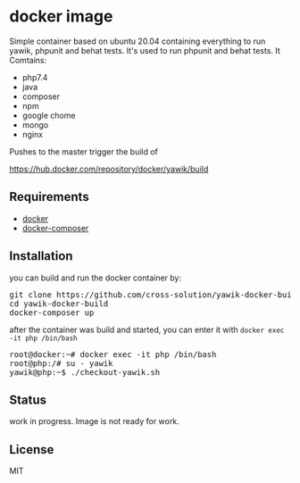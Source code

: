 docker image
============

Simple container based on ubuntu 20.04 containing everything to run yawik,
phpunit and behat tests. It's used to run phpunit and behat tests. It Comtains:

- php7.4
- java
- composer
- npm
- google chome
- mongo
- nginx

Pushes to the master trigger the build of

https://hub.docker.com/repository/docker/yawik/build

Requirements
------------

- [docker](https://docs.docker.com/get-docker/)
- [docker-composer](https://docs.docker.com/compose/)

Installation
------------

you can build and run the docker container by:

<pre>
git clone https://github.com/cross-solution/yawik-docker-builf
cd yawik-docker-build
docker-composer up
</pre>

after the container was build and started, you can enter it with `docker exec -it php
/bin/bash`

<pre>
root@docker:~# docker exec -it php /bin/bash
root@php:/# su - yawik
yawik@php:~$ ./checkout-yawik.sh
</pre>



Status
------

work in progress. Image is not ready for work.

License
-------

MIT